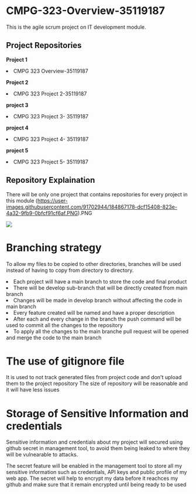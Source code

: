 # CMPG-323-Overview-35119187
This is the agile scrum project on IT development module.

## Project Repositories

<b> Project 1 </b>
<li> CMPG 323 Overview-35119187 </li>

<b> Project 2 </b> 
<li> CMPG 323 Project 2-35119187 </li>

<b> project 3 </b>
<li> CMPG 323 Project 3- 35119187 </li>

<b> project 4 </b>
<li> CMPG 323 Project 4- 35119187 </li>

<b> project 5 </b>
<li> CMPG 323 Project 5- 35119187 </li>

## Repository Explaination

There will be only one project that contains repositories for every project in this module
(https://user-images.githubusercontent.com/91702944/184867178-dcf15408-823e-4a32-9fb9-0bfcf91cf6af.PNG).PNG

![](Diagram.PNG)


# Branching strategy
To allow my files to be copied to other directories, branches will be used instead of having to copy from directory to directory.

<li>Each project will have a main branch to store the code and final product</li>
<li>There will be develop sub-branch that will be directly created from main branch</li>
<li>Changes will be made in develop branch without affecting the code in main branch</li>
<li>Every feature created will be named and have a proper description</li>
<li>After each and every change in the branch the push command will be used to commit all the changes to the repository</li>
<li>To apply all the changes to the main branche pull request will be opened and merge the code to the main branch</li>


# The use of gitignore file

It is used to not track generated files from project code  and don't upload them to the project repository
The size of repository will be reasonable and it will have less issues

# Storage of Sensitive Information and credentials

Sensitive information and credentials about my project will secured using github secret in management tool, to avoid them being leaked to where they will be vulnearable to attacks.

The secret feature will be enabled in the management tool to store all my sensitive information such as credentials, API keys and public profile of my web app.
The secret will help to encrypt my data before it reachces my github and make sure that it remain encrypted until being ready to be used 


